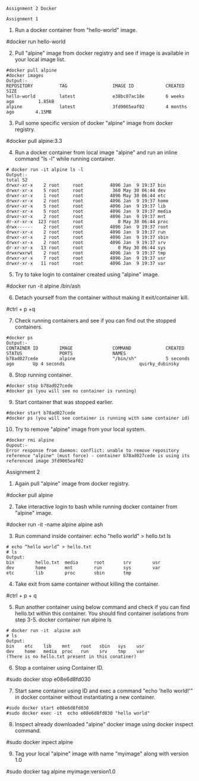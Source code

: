 	Assignment 2 Docker

	Assignment 1
1. Run a docker container from "hello-world" image.

#docker run hello-world

2. Pull "alpine" image from docker registry and see if image is available in your local image list.
```
#docker pull alpine
#docker images
Output:-
REPOSITORY          TAG                 IMAGE ID            CREATED             SIZE
hello-world         latest              e38bc07ac18e        6 weeks ago         1.85kB
alpine              latest              3fd9065eaf02        4 months ago        4.15MB
```
3. Pull some specific version of docker "alpine" image from docker registry.

#docker pull alpine:3.3

4. Run a docker container from local image "alpine" and run an inline command "ls -l" while running container.
```
# docker run -it alpine ls -l
Output:-
total 52
drwxr-xr-x    2 root     root          4096 Jan  9 19:37 bin
drwxr-xr-x    5 root     root           360 May 30 06:44 dev
drwxr-xr-x    1 root     root          4096 May 30 06:44 etc
drwxr-xr-x    2 root     root          4096 Jan  9 19:37 home
drwxr-xr-x    5 root     root          4096 Jan  9 19:37 lib
drwxr-xr-x    5 root     root          4096 Jan  9 19:37 media
drwxr-xr-x    2 root     root          4096 Jan  9 19:37 mnt
dr-xr-xr-x  123 root     root             0 May 30 06:44 proc
drwx------    2 root     root          4096 Jan  9 19:37 root
drwxr-xr-x    2 root     root          4096 Jan  9 19:37 run
drwxr-xr-x    2 root     root          4096 Jan  9 19:37 sbin
drwxr-xr-x    2 root     root          4096 Jan  9 19:37 srv
dr-xr-xr-x   13 root     root             0 May 30 06:44 sys
drwxrwxrwt    2 root     root          4096 Jan  9 19:37 tmp
drwxr-xr-x    7 root     root          4096 Jan  9 19:37 usr
drwxr-xr-x   11 root     root          4096 Jan  9 19:37 var
```

5. Try to take login to container created using "alpine" image.

#docker run -it alpine /bin/ash

6. Detach yourself from the container without making it exit/container kill.

#ctrl + p +q

7. Check running containers and see if you can find out the stopped containers.
```
#docker ps
Output:-
CONTAINER ID        IMAGE               COMMAND             CREATED             STATUS              PORTS               NAMES
b78ad027cede        alpine              "/bin/sh"           5 seconds ago       Up 4 seconds                            quirky_dubinsky
```
8. Stop running container.
```
#docker stop b78ad027cede
#docker ps (you will see no container is running)
```

9. Start container that was stopped earlier.

```
#docker start b78ad027cede
#docker ps (you will see container is running with same container id)
```
10. Try to remove "alpine" image from your local system.
```
#docker rmi alpine
Oupout:-
Error response from daemon: conflict: unable to remove repository 	reference "alpine" (must force) - container b78ad027cede is using its 	referenced image 3fd9065eaf02
```

Assignment 2

1. Again pull "alpine" image from docker registry.

#docker pull alpine

2. Take interactive login to bash while running docker container from "alpine" image.

#docker run -it -name alpine alpine ash

3. Run command inside container: echo "hello world" > hello.txt ls
```
# echo “hello world” > hello.txt
# ls
Output: 
bin        hello.txt  media      root       srv        usr
dev        home       mnt        run        sys        var
etc        lib        proc       sbin       tmp
```
4. Take exit from same container without killing the container.

#ctrl + p + q

5. Run another container using below command and check if you can find hello.txt within this container. You should find container isolations from step 3-5. docker container run alpine ls

```
# docker run -it  alpine ash
# ls
Output:
bin    etc    lib    mnt    root   sbin   sys    usr
dev    home   media  proc   run    srv    tmp    var
(There is no hello.txt present in this conatiner)
```

6. Stop a container using Container ID.

#sudo docker stop e08e6d8fd030

7. Start same container using ID and exec a command "echo 'hello world!'" in docker container without instantiating a new container.
```
#sudo docker start e08e6d8fd030
#sudo docker exec -it  echo e08e6d8fd030 "hello world"
```
8. Inspect already downloaded "alpine" docker image using docker inspect command.

#sudo docker inpect alpine

9. Tag your local "alpine" image with name "myimage" along with version 1.0

#sudo docker tag alpine myimage:version1.0

